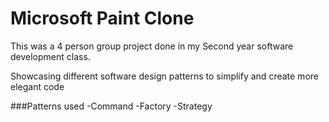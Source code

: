 
<h1> Microsoft Paint Clone </h1>

<p> This was a 4 person group project done in my Second year software development class. </p>

<p> Showcasing different software design patterns to simplify and create more elegant code </p>

###Patterns used
-Command
-Factory
-Strategy
